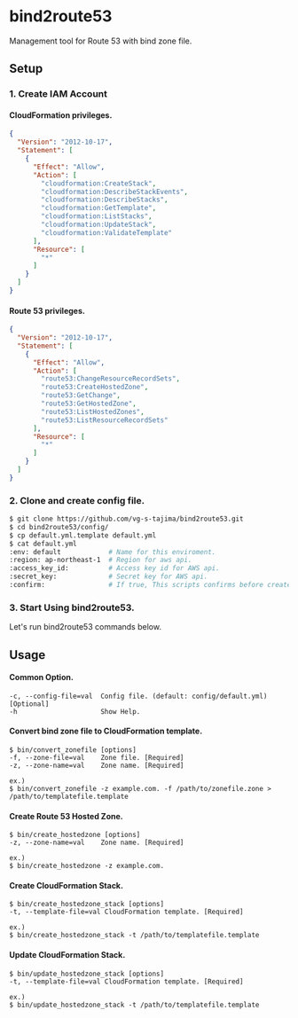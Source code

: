 bind2route53
============

Management tool for Route 53 with bind zone file.

## Setup
### 1. Create IAM Account
#### CloudFormation privileges. 
```json
{
  "Version": "2012-10-17",
  "Statement": [
    {
      "Effect": "Allow",
      "Action": [
        "cloudformation:CreateStack",
        "cloudformation:DescribeStackEvents",
        "cloudformation:DescribeStacks",
        "cloudformation:GetTemplate",
        "cloudformation:ListStacks",
        "cloudformation:UpdateStack",
        "cloudformation:ValidateTemplate"
      ],
      "Resource": [
        "*"
      ]
    }
  ]
}
```
#### Route 53 privileges.
```json
{
  "Version": "2012-10-17",
  "Statement": [
    {
      "Effect": "Allow",
      "Action": [
        "route53:ChangeResourceRecordSets",
        "route53:CreateHostedZone",
        "route53:GetChange",
        "route53:GetHostedZone",
        "route53:ListHostedZones",
        "route53:ListResourceRecordSets"
      ],
      "Resource": [
        "*"
      ]
    }
  ]
}
```
### 2. Clone and create config file.
```bash
$ git clone https://github.com/vg-s-tajima/bind2route53.git
$ cd bind2route53/config/
$ cp default.yml.template default.yml
$ cat default.yml
:env: default            # Name for this enviroment.
:region: ap-northeast-1  # Region for aws api.
:access_key_id:          # Access key id for AWS api.
:secret_key:             # Secret key for AWS api.
:confirm:                # If true, This scripts confirms before create/update AWS Resources(HostedZone/Stack).
```

### 3. Start Using bind2route53. 
Let's run bind2route53 commands below.


## Usage

#### Common Option.

    -c, --config-file=val  Config file. (default: config/default.yml) [Optional]
    -h                     Show Help.

#### Convert bind zone file to CloudFormation template. 

    $ bin/convert_zonefile [options]
    -f, --zone-file=val    Zone file. [Required]
    -z, --zone-name=val    Zone name. [Required]
    
    ex.) 
    $ bin/convert_zonefile -z example.com. -f /path/to/zonefile.zone > /path/to/templatefile.template

#### Create Route 53 Hosted Zone.

    $ bin/create_hostedzone [options]
    -z, --zone-name=val    Zone name. [Required]
    
    ex.) 
    $ bin/create_hostedzone -z example.com.

    
#### Create CloudFormation Stack.

    $ bin/create_hostedzone_stack [options]
    -t, --template-file=val CloudFormation template. [Required]

    ex.) 
    $ bin/create_hostedzone_stack -t /path/to/templatefile.template

#### Update CloudFormation Stack.

    $ bin/update_hostedzone_stack [options]
    -t, --template-file=val CloudFormation template. [Required]

    ex.) 
    $ bin/update_hostedzone_stack -t /path/to/templatefile.template

